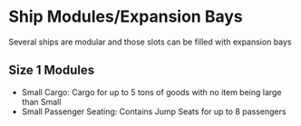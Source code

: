 # Ship Modules/Expansion Bays
Several ships are modular and those slots can be filled with expansion bays

## Size 1 Modules
- Small Cargo: Cargo for up to 5 tons of goods with no item being large than Small
- Small Passenger Seating: Contains Jump Seats for up to 8 passengers